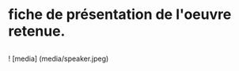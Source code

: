 # fiche de présentation de l'oeuvre retenue.

## 

! [media] (media/speaker.jpeg)


















